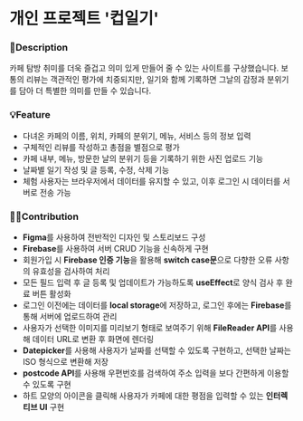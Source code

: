 # 개인 프로젝트 '컵일기'

### 📑Description
카페 탐방 취미를 더욱 즐겁고 의미 있게 만들어 줄 수 있는 사이트를 구상했습니다. 보통의 리뷰는 객관적인 평가에 치중되지만, 일기와 함께 기록하면 그날의 감정과 분위기를 담아 더 특별한 의미를 만들 수 있습니다.

### 💡Feature
* 다녀온 카페의 이름, 위치, 카페의 분위기, 메뉴, 서비스 등의 정보 입력
* 구체적인 리뷰를 작성하고 총점을 별점으로 평가
* 카페 내부, 메뉴, 방문한 날의 분위기 등을 기록하기 위한 사진 업로드 기능
* 날짜별 일기 작성 및 글 등록, 수정, 삭제 기능
* 체험 사용자는 브라우저에서 데이터를 유지할 수 있고, 이후 로그인 시 데이터를 서버로 전송 가능

### 🙋‍♀️Contribution
* <B>Figma</B>를 사용하여 전반적인 디자인 및 스토리보드 구성
* <B>Firebase</B>를 사용하여 서버 CRUD 기능을 신속하게 구현
* 회원가입 시 <B>Firebase 인증 기능</B>을 활용해 <B>switch case문</B>으로 다향한 오류 사항의 유효성을 검사하여 처리
* 모든 필드 입력 후 글 등록 및 업데이트가 가능하도록 <B>useEffect</B>로 양식 검사 후 완료 버튼 활성화
* 로그인 이전에는 데이터를 <B>local storage</B>에 저장하고, 로그인 후에는 <B>Firebase</B>를 통해 서버에 업로드하여 관리
* 사용자가 선택한 이미지를 미리보기 형태로 보여주기 위해 <B>FileReader API</B>를 사용해 데이터 URL로 변환 후 화면에 렌더링
* <B>Datepicker</B>를 사용해 사용자가 날짜를 선택할 수 있도록 구현하고, 선택한 날짜는 ISO 형식으로 변환해 저장
* <B>postcode API</B>를 사용해 우편번호를 검색하여 주소 입력을 보다 간편하게 이용할 수 있도록 구현
* 하트 모양의 아이콘을 클릭해 사용자가 카페에 대한 평점을 입력할 수 있는 <B>인터렉티브 UI</B> 구현
